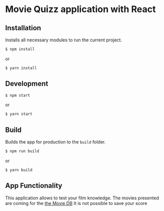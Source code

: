 # Movie Quizz application with React

## Installation

Installs all necessary modules to run the current project.

```bash
$ npm install
```

or

```bash
$ yarn install
```

## Development

```bash
$ npm start
```

or

```bash
$ yarn start
```

## Build

Builds the app for production to the `build` folder.

```bash
$ npm run build
```

or

```bash
$ yarn build
```

## App Functionality

This application allows to test your film knowledge.
The movies presented are coming for the [the Movie DB](www.themoviedb.org)
It is not possible to save your score
